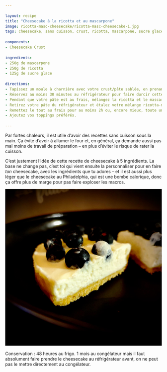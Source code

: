 ```yaml
---

layout: recipe
title: "Cheesecake à la ricotta et au mascarpone"
image: ricotta-masc-cheesecake/ricotta-masc-cheesecake-1.jpg
tags: cheesecake, sans cuisson, crust, ricotta, mascarpone, sucre glace, sans four

components:
- Cheesecake Crust

ingredients:
- 250g de mascarpone
- 250g de ricotta
- 125g de sucre glace

directions:
- Tapissez un moule à charnière avec votre crust/pâte sablée, en prenant bien soin de la presser et tasser pour que celle-ci soit compacte et solide après refroidissement.
- Réservez au moins 30 minutes au réfrigérateur pour faire durcir cette base.
- Pendant que votre pâte est au frais, mélangez la ricotta et le mascarpone avec le sucre glace. Battez vigoureusement jusqu’à l’obtention d’un appareil bien lisse et aérien.
- Retirez votre pâte du réfrigérateur et étalez votre mélange ricotta-mascarpone sur la pâte.
- Remettez le tout au frais pour au moins 2h ou, encore mieux, toute une nuit.
- Ajoutez vos toppings préférés.

---
```


Par fortes chaleurs, il est utile d’avoir des recettes sans cuisson sous la main. Ça évite d’avoir à allumer le four et, en général, ça demande aussi pas mal moins de travail de préparation – en plus d’éviter le risque de rater la cuisson.

C‘est justement l’idée de cette recette de cheesecake à 5 ingrédients. La base ne change pas, c’est toi qui vient ensuite la personnaliser pour en faire <em>ton</em> cheesecake, avec les ingrédients que tu adores – et il est aussi plus léger que le cheesecake au Philadelphia, qui est une bombe calorique, donc ça offre plus de marge pour pas faire exploser les macros.

![Ici la version simplement habillée de quelques myrtilles, qui apportent une pointe acidulée et du peps à la mâche.](../images/ricotta-masc-cheesecake/ricotta-masc-cheesecake-2.jpg)

Conservation&nbsp;: 48 heures au frigo. 1 mois au congélateur mais il faut absolument faire prendre le cheesecake au réfrigérateur avant, on ne peut pas le mettre directement au congélateur.